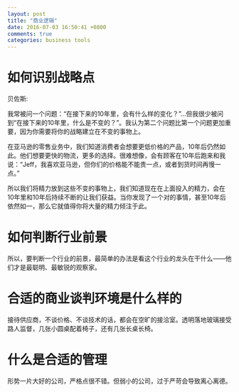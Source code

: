 ```yaml
---
layout: post
title: "商业逻辑"
date: 2016-07-03 16:50:41 +0800
comments: true
categories: business tools
---
```


如何识别战略点
==============

贝佐斯:

我常被问一个问题：“在接下来的10年里，会有什么样的变化？”...但我很少被问到“在接下来的10年里，什么是不变的？”。我认为第二个问题比第一个问题更加重要，因为你需要将你的战略建立在不变的事物上。

在亚马逊的零售业务中，我们知道消费者会想要更低价格的产品，10年后仍然如此。他们想要更快的物流，更多的选择。很难想像，会有顾客在10年后跑来和我说：“Jeff，我喜欢亚马逊，但你们的价格能不能贵一点，或者到货时间再慢一点。”

所以我们将精力放到这些不变的事物上，我们知道现在在上面投入的精力，会在10年里和10年后持续不断的让我们获益。当你发现了一个对的事情，甚至10年后依然如一，那么它就值得你将大量的精力倾注于此。

如何判断行业前景
==================

所以，要判断一个行业的前景，最简单的办法是看这个行业的龙头在干什么——他们才是最聪明、最敏锐的观察家。

合适的商业谈判环境是什么样的
============================

接待供应商，不谈价格、不谈技术的话，都会在空旷的接洽室。透明落地玻璃接受路人监督，几张小圆桌配着椅子，还有几张长桌长椅。

什么是合适的管理
=================

形势一片大好的公司，严格点很不错。但弱小的公司，过于严苛会导致离心离德。
